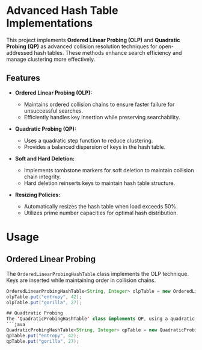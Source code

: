 # Advanced Hash Table Implementations

This project implements **Ordered Linear Probing (OLP)** and **Quadratic Probing (QP)** as advanced collision resolution techniques for open-addressed hash tables. These methods enhance search efficiency and manage clustering more effectively.

## Features

- **Ordered Linear Probing (OLP):**
  - Maintains ordered collision chains to ensure faster failure for unsuccessful searches.
  - Efficiently handles key insertion while preserving searchability.

- **Quadratic Probing (QP):**
  - Uses a quadratic step function to reduce clustering.
  - Provides a balanced dispersion of keys in the hash table.

- **Soft and Hard Deletion:**
  - Implements tombstone markers for soft deletion to maintain collision chain integrity.
  - Hard deletion reinserts keys to maintain hash table structure.

- **Resizing Policies:**
  - Automatically resizes the hash table when load exceeds 50%.
  - Utilizes prime number capacities for optimal hash distribution.
 
# Usage

## Ordered Linear Probing
The `OrderedLinearProbingHashTable` class implements the OLP technique. Keys are inserted while maintaining order in collision chains.

```java
OrderedLinearProbingHashTable<String, Integer> olpTable = new OrderedLinearProbingHashTable<>(false);
olpTable.put("entropy", 42);
olpTable.put("gorilla", 27);

## Quadtratic Probing
The 'QuadraticProbingHashTable' class implements QP, using a quadratic function to resolve collisions.
```java
QuadraticProbingHashTable<String, Integer> qpTable = new QuadraticProbingHashTable<>(true);
qpTable.put("entropy", 42);
qpTable.put("gorilla", 27);




